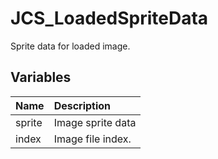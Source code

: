 # JCS_LoadedSpriteData

Sprite data for loaded image.

## Variables

| Name   | Description       |
|:-------|:------------------|
| sprite | Image sprite data |
| index  | Image file index. |
